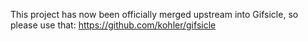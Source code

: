 This project has now been officially merged upstream into Gifsicle, so please use that: https://github.com/kohler/gifsicle

